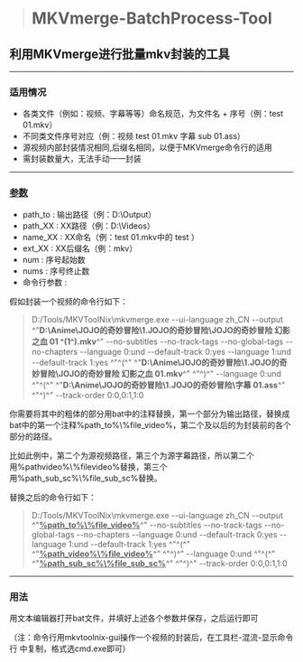 > # MKVmerge-BatchProcess-Tool

## 利用MKVmerge进行批量mkv封装的工具

---

### 适用情况

- 各类文件（例如：视频、字幕等等）命名规范，为文件名 + 序号（例：test 01.mkv）
- 不同类文件序号对应（例：视频 test 01.mkv  字幕 sub 01.ass）
- 源视频内部封装情况相同,后缀名相同，以便于MKVmerge命令行的适用
- 需封装数量大，无法手动一一封装

---

### <u>参数</u>

- path_to : 输出路径（例：D:\Output）
- path_XX : XX路径（例：D:\Videos）
- name_XX : XX命名（例：test 01.mkv中的 test ）
- ext_XX : XX后缀名（例：mkv）
- num : 序号起始数
- nums : 序号终止数
- 命令行参数 : 

假如封装一个视频的命令行如下：

> D:/Tools/MKVToolNix\mkvmerge.exe --ui-language zh_CN --output ^"**D:\Anime\JOJO的奇妙冒险\1.JOJO的奇妙冒险\JOJO的奇妙冒险 幻影之血 01 ^(1^).mkv**^" --no-subtitles --no-track-tags --no-global-tags --no-chapters --language 0:und --default-track 0:yes --language 1:und --default-track 1:yes ^"^(^" ^"**D:\Anime\JOJO的奇妙冒险\1.JOJO的奇妙冒险\JOJO的奇妙冒险 幻影之血 01.mkv**^" ^"^)^" --language 0:und ^"^(^" ^"**D:\Anime\JOJO的奇妙冒险\1.JOJO的奇妙冒险\字幕 01.ass**^" ^"^)^" --track-order 0:0,0:1,1:0

你需要将其中的粗体的部分用bat中的注释替换，第一个部分为输出路径，替换成bat中的第一个注释%path_to%\\%file_video%，第二个及以后的为封装前的各个部分的路径。

比如此例中，第二个为源视频路径，第三个为源字幕路径，所以第二个用%pathvideo%\\%filevideo%替换，第三个用%path_sub_sc%\\%file_sub_sc%替换。

替换之后的命令行如下：

> D:/Tools/MKVToolNix\mkvmerge.exe --ui-language zh_CN --output ^"**<u>%path_to%\\%file_video%</u>**^" --no-subtitles --no-track-tags --no-global-tags --no-chapters --language 0:und --default-track 0:yes --language 1:und --default-track 1:yes ^"^(^" ^"**<u>%path_video%\\%file_video%</u>**^" ^"^)^" --language 0:und ^"^(^" ^"**<u>%path_sub_sc%\\%file_sub_sc%</u>**^" ^"^)^" --track-order 0:0,0:1,1:0

---

### 用法

用文本编辑器打开bat文件，并填好上述各个参数并保存，之后运行即可

（注：命令行用mkvtoolnix-gui操作一个视频的封装后，在工具栏-混流-显示命令行 中复制，格式选cmd.exe即可）
